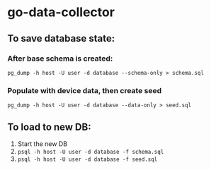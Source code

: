 # go-data-collector

## To save database state:
### After base schema is created:
`pg_dump -h host -U user -d database --schema-only > schema.sql`

### Populate with device data, then create seed
`pg_dump -h host -U user -d database --data-only > seed.sql`

## To load to new DB:
1) Start the new DB
2) `psql -h host -U user -d database -f schema.sql`
3) `psql -h host -U user -d database -f seed.sql`